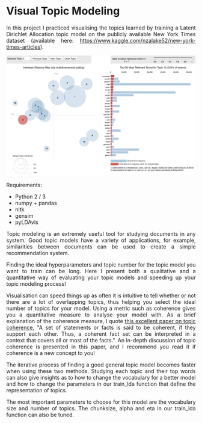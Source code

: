 # Visual Topic Modeling

<div align="justify">

In this project I practiced visualising the topics learned by training a Latent Dirichlet Allocation topic model on the publicly available New York Times dataset (available here: https://www.kaggle.com/nzalake52/new-york-times-articles).

![Screen-shot](./images/15topics.png)

Requirements:

- Python 2 / 3
- numpy + pandas
- nltk
- gensim
- pyLDAvis

Topic modeling is an extremely useful tool for studying documents in any system. Good topic models have a variety of applications, for example, similarities between documents can be used to create a simple recommendation system.

Finding the ideal hyperparameters and topic number for the topic model you want to train can be long. Here I present both a qualitative and a quantitative way of evaluating your topic models and speeding up your topic modeling process!

 Visualisation can speed things up as often it is intuitive to tell whether or not there are a lot of overlapping topics, thus helping you select the ideal number of topics for your model. Using a metric such as coherence gives you a quantitative measure to analyse your model with. As a brief explanation of the coherence measure, I quote [this excellent paper on topic coherence](http://svn.aksw.org/papers/2015/WSDM_Topic_Evaluation/public.pdf), "A set of statements or facts is said to be coherent, if they
support each other. Thus, a coherent fact set can be interpreted in a context that covers all or most of the facts.". An in-depth discussion of topic coherence is presented in this paper, and I recommend you read it if coherence is a new concept to you!

The iterative process of finding a good general topic model becomes faster when using these two methods. Studying each topic and their top words can also give insights as to how to change the vocabulary for a better model and how to change the parameters in our train_lda function that define the representation of topics. 

The most important parameters to choose for this model are the vocabulary size and number of topics. The chunksize, alpha and eta in our train_lda function can also be tuned.

</div>